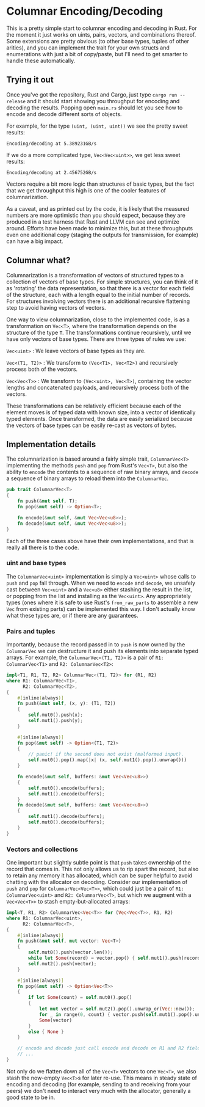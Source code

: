 # Columnar Encoding/Decoding #

This is a pretty simple start to columnar encoding and decoding in Rust. For the moment it just works on uints, pairs, vectors, and combinations thereof. Some extensions are pretty obvious (to other base types, tuples of other arities), and you can implement the trait for your own structs and enumerations with just a bit of copy/paste, but I'll need to get smarter to handle these automatically.


## Trying it out ##

Once you've got the repository, Rust and Cargo, just type `cargo run --release` and it should start showing you throughput for encoding and decoding the results. Popping open `main.rs` should let you see how to encode and decode different sorts of objects.

For example, for the type `(uint, (uint, uint))` we see the pretty sweet results:
```
Encoding/decoding at 5.389231GB/s
```
If we do a more complicated type, `Vec<Vec<uint>>`, we get less sweet results:
```
Encoding/decoding at 2.456752GB/s
```
Vectors require a bit more logic than structures of basic types, but the fact that we get throughput this high is one of the cooler features of columnarization.

As a caveat, and as printed out by the code, it is likely that the measured numbers are more optimistic than you should expect, because they are produced in a test harness that Rust and LLVM can see and optimize around. Efforts have been made to minimize this, but at these throughputs even one additional copy (staging the outputs for transmission, for example) can have a big impact.

## Columnar what? ##

Columnarization is a transformation of vectors of structured types to a collection of vectors of base types. For simple structures, you can think of it as 'rotating' the data representation, so that there is a vector for each field of the structure, each with a length equal to the initial number of records. For structures involving vectors there is an additional recursive flattening step to avoid having vectors of vectors.

One way to view columnarization, close to the implemented code, is as a transformation on `Vec<T>`, where the transformation depends on the structure of the type `T`. The transformations continue recursively, until we have only vectors of base types. There are three types of rules we use:

`Vec<uint>` : We leave vectors of base types as they are.

`Vec<(T1, T2)>` : We transform to `(Vec<T1>, Vec<T2>)` and recursively process both of the vectors.

`Vec<Vec<T>>` : We transform to `(Vec<uint>, Vec<T>)`, containing the vector lengths and concatenated payloads, and recursively process both of the vectors.

These transformations can be relatively efficient because each of the element moves is of typed data with known size, into a vector of identically typed elements. Once transformed, the data are easily serialized because the vectors of base types can be easily re-cast as vectors of bytes.

## Implementation details ##

The columnarization is based around a fairly simple trait, `ColumnarVec<T>` implementing the methods `push` and `pop` from Rust's `Vec<T>`, but also the ability to `encode` the contents to a sequence of raw binary arrays, and `decode` a sequence of binary arrays to reload them into the `ColumnarVec`.

```rust
pub trait ColumnarVec<T>
{
    fn push(&mut self, T);
    fn pop(&mut self) -> Option<T>;

    fn encode(&mut self, &mut Vec<Vec<u8>>);
    fn decode(&mut self, &mut Vec<Vec<u8>>);
}
```

Each of the three cases above have their own implementations, and that is really all there is to the code.

### uint and base types ###

The `ColumnarVec<uint>` implementation is simply a `Vec<uint>` whose calls to `push` and `pop` fall through. When we need to `encode` and `decode`, we unsafely cast between `Vec<uint>` and a `Vec<u8>` either stashing the result in the list, or popping from the list and installing as the `Vec<uint>`. Any appropriately types (ones where it is safe to use Rust's `from_raw_parts` to assemble a new `Vec` from existing parts) can be implemented this way. I don't actually know what these types are, or if there are any guarantees.

### Pairs and tuples ###

Importantly, because the record passed in to `push` is now owned by the `ColumnarVec` we can destructure it and push its elements into
separate typed arrays. For example, the `ColumnarVec<(T1, T2)>` is a pair of `R1: ColumnarVec<T1>` and `R2: ColumnarVec<T2>`:

```rust
impl<T1, R1, T2, R2> ColumnarVec<(T1, T2)> for (R1, R2)
where R1: ColumnarVec<T1>,
      R2: ColumnarVec<T2>,
{
    #[inline(always)]
    fn push(&mut self, (x, y): (T1, T2))
    {
        self.mut0().push(x);
        self.mut1().push(y);
    }

    #[inline(always)]
    fn pop(&mut self) -> Option<(T1, T2)>
    {
        // panic! if the second does not exist (malformed input).
        self.mut0().pop().map(|x| (x, self.mut1().pop().unwrap()))
    }

    fn encode(&mut self, buffers: &mut Vec<Vec<u8>>)
    {
        self.mut0().encode(buffers);
        self.mut1().encode(buffers);
    }
    fn decode(&mut self, buffers: &mut Vec<Vec<u8>>)
    {
        self.mut1().decode(buffers);
        self.mut0().decode(buffers);
    }
}
```

### Vectors and collections ###

One important but slightly subtle point is that `push` takes ownership of the record that comes in. This not only allows us to rip apart the record, but also to retain any memory it has allocated, which can be super helpful to avoid chatting with the allocator on decoding. Consider our implementation of `push` and `pop` for `ColumnarVec<Vec<T>>`, which could just be a pair of `R1: ColumnarVec<uint>` and `R2: ColumnarVec<T>`, but which we augment with a `Vec<Vec<T>>` to stash empty-but-allocated arrays:

```rust
impl<T, R1, R2> ColumnarVec<Vec<T>> for (Vec<Vec<T>>, R1, R2)
where R1: ColumnarVec<uint>,
      R2: ColumnarVec<T>,
{
    #[inline(always)]
    fn push(&mut self, mut vector: Vec<T>)
    {
        self.mut0().push(vector.len());
        while let Some(record) = vector.pop() { self.mut1().push(record); }
        self.mut2().push(vector);
    }

    #[inline(always)]
    fn pop(&mut self) -> Option<Vec<T>>
    {
        if let Some(count) = self.mut0().pop()
        {
            let mut vector = self.mut2().pop().unwrap_or(Vec::new());
            for _ in range(0, count) { vector.push(self.mut1().pop().unwrap()); }
            Some(vector)
        }
        else { None }
    }

    // encode and decode just call encode and decode on R1 and R2 fields
    // ...
}
```

Not only do we flatten down all of the `Vec<T>` vectors to one `Vec<T>`, we also stash the now-empty `Vec<T>`s for later re-use. This means in steady state of encoding and decoding (for example, sending to and receiving from your peers) we don't need to interact very much with the allocator, generally a good state to be in.
